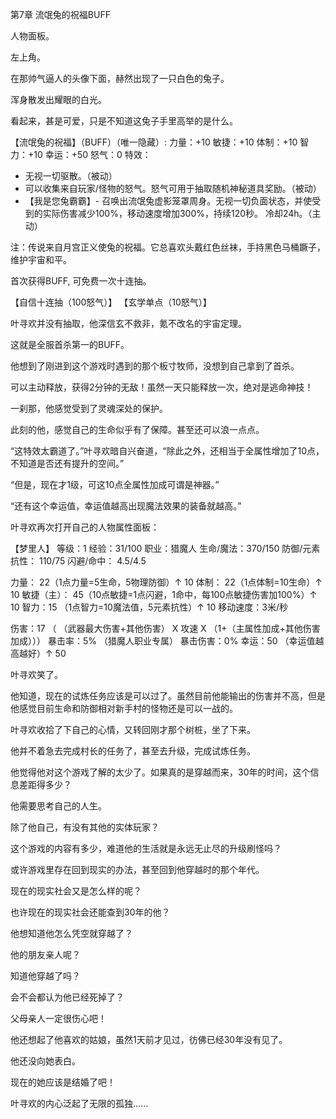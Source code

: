 第7章 流氓兔的祝福BUFF

人物面板。

左上角。

在那帅气逼人的头像下面，赫然出现了一只白色的兔子。

浑身散发出耀眼的白光。

看起来，甚是可爱，只是不知道这兔子手里高举的是什么。

【流氓兔的祝福】（BUFF）（唯一隐藏）:
力量：+10
敏捷：+10
体制：+10
智力：+10
幸运：+50
怒气：0
特效：
* 无视一切驱散。（被动）
* 可以收集来自玩家/怪物的怒气。怒气可用于抽取随机神秘道具奖励。（被动）
* 【我是您兔霸霸】- 召唤出流氓兔虚影笼罩周身。无视一切负面状态，并使受到的实际伤害减少100%，移动速度增加300%，持续120秒。
   冷却24h。（主动）

注：传说来自月宫正义使兔的祝福。它总喜欢头戴红色丝袜，手持黑色马桶蹶子，维护宇宙和平。

首次获得BUFF, 可免费一次十连抽。 

【自信十连抽（100怒气）】  【玄学单点（10怒气）】

叶寻欢并没有抽取，他深信玄不救非，氪不改名的宇宙定理。

这就是全服首杀第一的BUFF。

他想到了刚进到这个游戏时遇到的那个板寸牧师，没想到自己拿到了首杀。

可以主动释放，获得2分钟的无敌！虽然一天只能释放一次，绝对是逃命神技！

一刹那，他感觉受到了灵魂深处的保护。

此刻的他，感觉自己的生命似乎有了保障。甚至还可以浪一点点。

“这特效太霸道了。”叶寻欢暗自兴奋道，“除此之外，还相当于全属性增加了10点，不知道是否还有提升的空间。”

“但是，现在才1级，可这10点全属性加成可谓是神器。”

“还有这个幸运值，幸运值越高出现魔法效果的装备就越高。”

叶寻欢再次打开自己的人物属性面板：

【梦里人】
等级：1
经验：31/100
职业：猎魔人
生命/魔法：370/150
防御/元素抗性： 110/75
闪避/命中： 4.5/4.5

力量： 22（1点力量=5生命，5物理防御）↑ 10
体制： 22（1点体制=10生命）↑ 10
敏捷（主）： 45（10点敏捷=1点闪避，1命中，每100点敏捷伤害加100%）↑ 10
智力：15 （1点智力=10魔法值，5元素抗性）↑ 10
移动速度：3米/秒

伤害：17 （ （武器最大伤害+其他伤害） X 攻速 X  （1+（主属性加成+其他伤害加成）））
暴击率：5% （猎魔人职业专属）
暴击伤害：0%
幸运：50 （幸运值越高越好）↑ 50

叶寻欢笑了。

他知道，现在的试炼任务应该是可以过了。虽然目前他能输出的伤害并不高，但是他感觉目前生命和防御相对新手村的怪物还是可以一战的。

叶寻欢收拾了下自己的心情，又转回刚才那个树桩，坐了下来。

他并不着急去完成村长的任务了，甚至去升级，完成试炼任务。

他觉得他对这个游戏了解的太少了。如果真的是穿越而来，30年的时间，这个信息差距得多少？

他需要思考自己的人生。

除了他自己，有没有其他的实体玩家？

这个游戏的内容有多少，难道他的生活就是永远无止尽的升级刷怪吗？

或许游戏里存在回到现实的办法，甚至回到他穿越时的那个年代。

现在的现实社会又是怎么样的呢？

也许现在的现实社会还能查到30年的他？

他想知道他怎么凭空就穿越了？

他的朋友亲人呢？

知道他穿越了吗？

会不会都认为他已经死掉了？

父母亲人一定很伤心吧！

他还想起了他喜欢的姑娘，虽然1天前才见过，彷佛已经30年没有见了。

他还没向她表白。

现在的她应该是结婚了吧！

叶寻欢的内心泛起了无限的孤独......